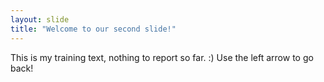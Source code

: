 ```yaml
---
layout: slide
title: "Welcome to our second slide!"
---
```

This is my training text, nothing to report so far. :)
Use the left arrow to go back!